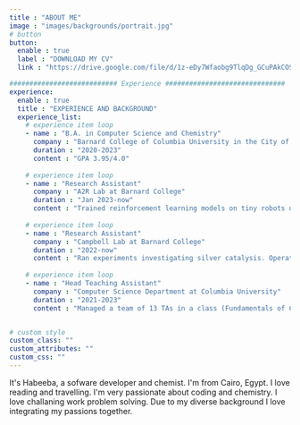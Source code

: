 ```yaml
---
title : "ABOUT ME"
image : "images/backgrounds/portrait.jpg"
# button
button:
  enable : true
  label : "DOWNLOAD MY CV"
  link : "https://drive.google.com/file/d/1z-eDy7Wfaobg9TlqDg_GCuPAkCOSueIJ/view?usp=sharing"

########################### Experience ##############################
experience:
  enable : true
  title : "EXPERIENCE AND BACKGROUND"
  experience_list:
    # experience item loop
    - name : "B.A. in Computer Science and Chemistry"
      company : "Barnard College of Columbia University in the City of New York"
      duration : "2020-2023"
      content : "GPA 3.95/4.0"
      
    # experience item loop
    - name : "Research Assistant"
      company : "A2R Lab at Barnard College"
      duration : "Jan 2023-now"
      content : "Trained reinforcement learning models on tiny robots using NVIDIA’s Isaac Sim and Isaac Gym."
      
    # experience item loop
    - name : "Research Assistant"
      company : "Campbell Lab at Barnard College"
      duration : "2022-now"
      content : "Ran experiments investigating silver catalysis. Operated NMR, SCXRD, IR machines. Presented work at ACS conference and Lida Orzeck poster session."
      
    # experience item loop
    - name : "Head Teaching Assistant"
      company : "Computer Science Department at Columbia University"
      duration : "2021-2023"
      content : "Managed a team of 13 TAs in a class (Fundamentals of Computing Systems) of 300+ students. Held weekly office hours to help students. Proctered and graded midterms and exams. Wrote grading scripts to grade homework."


# custom style
custom_class: "" 
custom_attributes: "" 
custom_css: ""
---
```


It's Habeeba, a sofware developer and chemist. I'm from Cairo, Egypt. I love reading and travelling. I'm very passionate about coding and chemistry. I love challaning work problem solving. Due to my diverse background I love integrating my passions together. 

